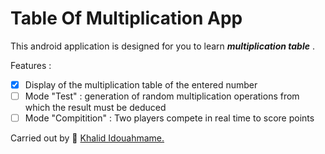 # Table Of Multiplication App
This android application is designed for you to learn **_multiplication table_** . 

Features :

- [x] Display of the multiplication table of the entered number
- [ ] Mode "Test" : generation of random multiplication operations from which the result must be deduced
- [ ] Mode "Compitition" : Two players compete in real time to score points

Carried out by :link: [Khalid Idouahmame.](https://github.com/KhalidIdouahman)
